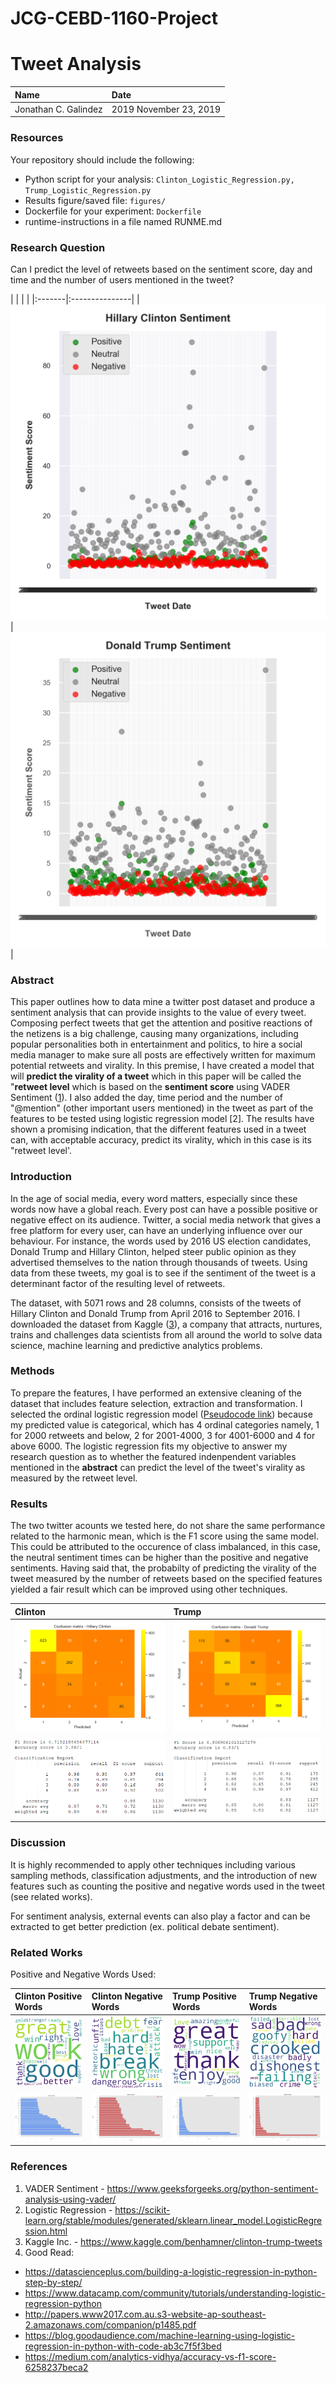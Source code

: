 # JCG-CEBD-1160-Project
# Tweet Analysis

| Name | Date |
|:-------|:---------------|
|Jonathan C. Galindez|2019 November 23, 2019|


### Resources
Your repository should include the following:

- Python script for your analysis: `Clinton_Logistic_Regression.py, Trump_Logistic_Regression.py  `   
- Results figure/saved file:  `figures/`
- Dockerfile for your experiment: `Dockerfile`
- runtime-instructions in a file named RUNME.md

### Research Question

Can I predict the level of retweets based on the sentiment score, day and time and the number of users mentioned in the tweet?

|  | |  |
|:-------|:---------------|
|![matrix](./figures/hillary_sentiment.png) |![matrix](./figures/donald_sentiment.png)|

### Abstract

This paper outlines how to data mine a twitter post dataset and produce a sentiment analysis that can provide insights to the value of every tweet. Composing perfect tweets that get the attention and positive reactions of the netizens is a big challenge, causing many organizations, including popular personalities both in entertainment and politics, to hire a social media manager to make sure all posts are effectively written for maximum potential retweets and virality. In this premise, I have created a model that will **predict the virality of a tweet** which in this paper will be called the "**retweet level** which is based on the **sentiment score** using VADER Sentiment ([1](https://www.geeksforgeeks.org/python-sentiment-analysis-using-vader/ "VADER Sentiment Link!")). I also added the day, time period and the number of "@mention" (other important users mentioned) in the tweet as part of the features to be tested using logistic regression model [2].  The results have shown a promising indication, that the different features used in a tweet can, with acceptable accuracy, predict its virality, which in this case is its "retweet level'.

### Introduction

In the age of social media, every word matters, especially since these words now have a global reach. Every post can have a possible positive or negative effect on its audience. Twitter, a social media network that gives a free platform for every user, can have an underlying influence over our behaviour. For instance, the words used by 2016 US election candidates, Donald Trump and Hillary Clinton, helped steer public opinion as they advertised themselves to the nation through thousands of tweets. Using data from these tweets, my goal is to see if the sentiment of the tweet is a determinant factor of the resulting level of retweets. 

The dataset, with 5071 rows and 28 columns, consists of the tweets of Hillary Clinton and Donald Trump from April 2016 to September 2016.  I downloaded the dataset from Kaggle ([3](https://www.kaggle.com/benhamner/clinton-trump-tweets "Kaggle Link!")), a company that attracts, nurtures, trains and challenges data scientists from all around the world to solve data science, machine learning and predictive analytics problems.

### Methods

To prepare the features, I have performed an extensive cleaning of the dataset that includes feature selection, extraction and transformation. I selected the ordinal logistic regression model ([Pseudocode link](https://scikit-learn.org/stable/modules/generated/sklearn.linear_model.LogisticRegression.html "Logistic Regression Link!")) because my predicted value is categorical, which has 4 ordinal categories namely, 1 for 2000 retweets and below, 2 for 2001-4000, 3 for 4001-6000 and 4 for above 6000. The logistic regression fits my objective to answer my research question as to whether the featured indenpendent variables mentioned in the **abstract** can predict the level of the tweet's virality as measured by the retweet level.

### Results

The two twitter acounts we tested here, do not share the same performance related to the harmonic mean, which is the F1 score using the same model. This could be attributed to the occurence of class imbalanced, in this case, the neutral sentiment times can be higher than the positive and negative sentiments. Having said that, the probabilty of predicting the virality of the  tweet measured by the number of retweets based on the specified features yielded a fair result which can be improved using other techniques. 

| Clinton | Trump |
|:-------|:---------------|
|![matrix](./figures/clinton_confusion_matrix.png) |![matrix](./figures/trump_confusion_matrix.png)|
|![matrix](./figures/clinton_performance_report.PNG) |![matrix](./figures/trump_performance_report.PNG)|

### Discussion

It is highly recommended to apply other techniques including various sampling methods, classification adjustments, and the introduction of new features such as counting the positive and negative words used in the tweet (see related works).  

For sentiment analysis, external events can also play a factor and can be extracted to get better prediction (ex. political debate sentiment).

### Related Works

Positive and Negative Words Used:

| Clinton Positive Words| Clinton Negative Words| Trump Positive Words | Trump Negative Words|
|:----------------------|:----------------------|:---------------------|:--------------------| 
|![matrix](./figures/clinton_positive_cloud.png)|![matrix](./figures/clinton_negative_cloud.png)  |![matrix](./figures/trump_positive_cloud.png)| ![matrix](./figures/trump_negative_cloud.png)|
|![matrix](./figures/clinton_positive_words.png) | ![matrix](./figures/clinton_negative_words.png) |![matrix](./figures/trump_positive_words.png)| ![matrix](./figures/trump_negative_words.png)



### References
1. VADER Sentiment - https://www.geeksforgeeks.org/python-sentiment-analysis-using-vader/
2. Logistic Regression - https://scikit-learn.org/stable/modules/generated/sklearn.linear_model.LogisticRegression.html
3. Kaggle Inc. - https://www.kaggle.com/benhamner/clinton-trump-tweets
4. Good Read: 
- https://datascienceplus.com/building-a-logistic-regression-in-python-step-by-step/
- https://www.datacamp.com/community/tutorials/understanding-logistic-regression-python
- http://papers.www2017.com.au.s3-website-ap-southeast-2.amazonaws.com/companion/p1485.pdf
- https://blog.goodaudience.com/machine-learning-using-logistic-regression-in-python-with-code-ab3c7f5f3bed
- https://medium.com/analytics-vidhya/accuracy-vs-f1-score-6258237beca2

